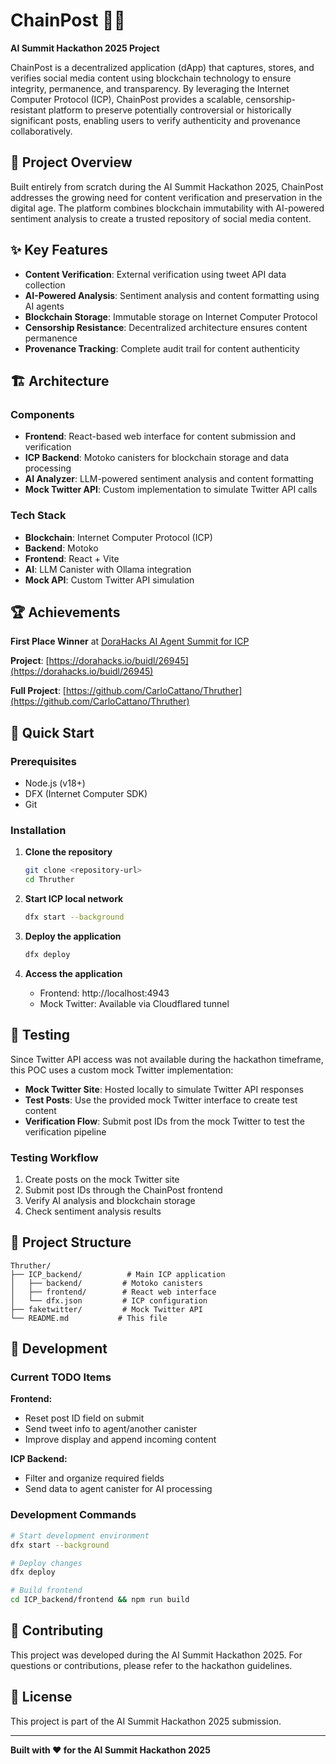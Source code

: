 # ChainPost 🔗📱

**AI Summit Hackathon 2025 Project**

ChainPost is a decentralized application (dApp) that captures, stores, and verifies social media content using blockchain technology to ensure integrity, permanence, and transparency. By leveraging the Internet Computer Protocol (ICP), ChainPost provides a scalable, censorship-resistant platform to preserve potentially controversial or historically significant posts, enabling users to verify authenticity and provenance collaboratively.

## 🎯 Project Overview

Built entirely from scratch during the AI Summit Hackathon 2025, ChainPost addresses the growing need for content verification and preservation in the digital age. The platform combines blockchain immutability with AI-powered sentiment analysis to create a trusted repository of social media content.

## ✨ Key Features

- **Content Verification**: External verification using tweet API data collection
- **AI-Powered Analysis**: Sentiment analysis and content formatting using AI agents
- **Blockchain Storage**: Immutable storage on Internet Computer Protocol
- **Censorship Resistance**: Decentralized architecture ensures content permanence
- **Provenance Tracking**: Complete audit trail for content authenticity

## 🏗️ Architecture

### Components
- **Frontend**: React-based web interface for content submission and verification
- **ICP Backend**: Motoko canisters for blockchain storage and data processing
- **AI Analyzer**: LLM-powered sentiment analysis and content formatting
- **Mock Twitter API**: Custom implementation to simulate Twitter API calls

### Tech Stack
- **Blockchain**: Internet Computer Protocol (ICP)
- **Backend**: Motoko
- **Frontend**: React + Vite
- **AI**: LLM Canister with Ollama integration
- **Mock API**: Custom Twitter API simulation

## 🏆 Achievements

**First Place Winner** at [DoraHacks AI Agent Summit for ICP](https://dorahacks.io/hackathon/ais/buidl)

**Project**: [https://dorahacks.io/buidl/26945](https://dorahacks.io/buidl/26945)

**Full Project**: [https://github.com/CarloCattano/Thruther](https://github.com/CarloCattano/Thruther)

## 🚀 Quick Start

### Prerequisites
- Node.js (v18+)
- DFX (Internet Computer SDK)
- Git

### Installation

1. **Clone the repository**
   ```bash
   git clone <repository-url>
   cd Thruther
   ```

2. **Start ICP local network**
   ```bash
   dfx start --background
   ```

3. **Deploy the application**
   ```bash
   dfx deploy
   ```

4. **Access the application**
   - Frontend: http://localhost:4943
   - Mock Twitter: Available via Cloudflared tunnel

## 🧪 Testing

Since Twitter API access was not available during the hackathon timeframe, this POC uses a custom mock Twitter implementation:

- **Mock Twitter Site**: Hosted locally to simulate Twitter API responses
- **Test Posts**: Use the provided mock Twitter interface to create test content
- **Verification Flow**: Submit post IDs from the mock Twitter to test the verification pipeline

### Testing Workflow
1. Create posts on the mock Twitter site
2. Submit post IDs through the ChainPost frontend
3. Verify AI analysis and blockchain storage
4. Check sentiment analysis results

## 📁 Project Structure

```
Thruther/
├── ICP_backend/          # Main ICP application
│   ├── backend/         # Motoko canisters
│   ├── frontend/        # React web interface
│   └── dfx.json         # ICP configuration
├── faketwitter/         # Mock Twitter API
└── README.md           # This file
```

## 🔧 Development

### Current TODO Items

**Frontend:**
- Reset post ID field on submit
- Send tweet info to agent/another canister
- Improve display and append incoming content

**ICP Backend:**
- Filter and organize required fields
- Send data to agent canister for AI processing

### Development Commands
```bash
# Start development environment
dfx start --background

# Deploy changes
dfx deploy

# Build frontend
cd ICP_backend/frontend && npm run build
```

## 🤝 Contributing

This project was developed during the AI Summit Hackathon 2025. For questions or contributions, please refer to the hackathon guidelines.

## 📄 License

This project is part of the AI Summit Hackathon 2025 submission.

---

**Built with ❤️ for the AI Summit Hackathon 2025**
